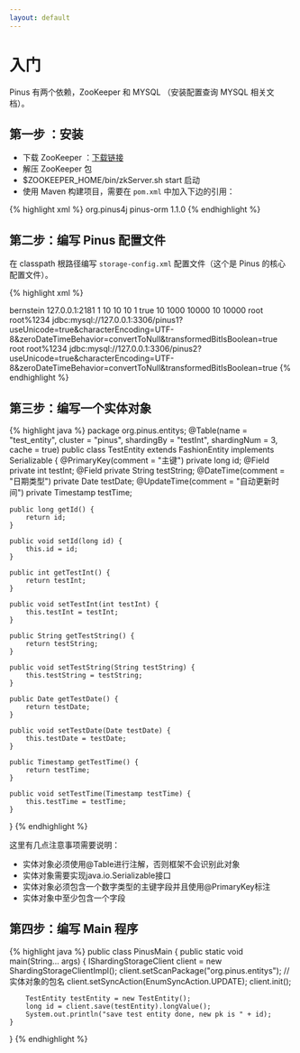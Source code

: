 ```yaml
---
layout: default
---
```


# 入门

Pinus 有两个依赖，ZooKeeper 和 MYSQL （安装配置查询 MYSQL 相关文档）。

## 第一步 ：安装

* 下载 ZooKeeper ：[下载链接](http://www.apache.org/dyn/closer.cgi/zookeeper/)
* 解压 ZooKeeper 包
* $ZOOKEEPER_HOME/bin/zkServer.sh start 启动
* 使用 Maven 构建项目，需要在 `pom.xml` 中加入下边的引用：

{% highlight xml %}
<dependency>
    <groupId>org.pinus4j</groupId>
    <artifactId>pinus-orm</artifactId>
    <version>1.1.0</version>
</dependency>
{% endhighlight %}

## 第二步：编写 Pinus 配置文件

在 classpath 根路径编写 `storage-config.xml` 配置文件（这个是 Pinus 的核心配置文件）。

{% highlight xml %}
<?xml version="1.0" encoding="UTF-8" ?>
<storage-config>
	<db.cluster.hash.algo>bernstein</db.cluster.hash.algo>
	<db.cluster.zk>127.0.0.1:2181</db.cluster.zk>
	<db.cluster.generateid.batch>1</db.cluster.generateid.batch>
	<db-connection-pool catalog="app">
		<maxActive>10</maxActive>
		<minIdle>10</minIdle>
		<maxIdle>10</maxIdle>
		<initialSize>1</initialSize>
		<removeAbandoned>true</removeAbandoned>
		<removeAbandonedTimeout>10</removeAbandonedTimeout>
		<maxWait>1000</maxWait>
		<timeBetweenEvictionRunsMillis>10000</timeBetweenEvictionRunsMillis>
		<numTestsPerEvictionRun>10</numTestsPerEvictionRun>
		<minEvictableIdleTimeMillis>10000</minEvictableIdleTimeMillis>
	</db-connection-pool>
	<cluster name="pinus" catalog="mysql">
        <region capacity="1-30000000">
			<master>
				<sharding>
					<db.username>root</db.username>
					<db.password>root%1234</db.password>
					<db.url>
						jdbc:mysql://127.0.0.1:3306/pinus1?useUnicode=true&amp;characterEncoding=UTF-8&amp;zeroDateTimeBehavior=convertToNull&amp;transformedBitIsBoolean=true
					</db.url>
				</sharding>
				<sharding>
					<db.username>root</db.username>
					<db.password>root%1234</db.password>
					<db.url>
						jdbc:mysql://127.0.0.1:3306/pinus2?useUnicode=true&amp;characterEncoding=UTF-8&amp;zeroDateTimeBehavior=convertToNull&amp;transformedBitIsBoolean=true
					</db.url>
				</sharding>
			</master>
		</region>
	</cluster>
</storage-config>
{% endhighlight %}

## 第三步：编写一个实体对象

{% highlight java %}
package org.pinus.entitys;
@Table(name = "test_entity", cluster = "pinus", shardingBy = "testInt", shardingNum = 3, cache = true)
public class TestEntity extends FashionEntity implements Serializable {
    @PrimaryKey(comment = "主键")
    private long id;
    @Field
    private int testInt;
    @Field
    private String testString;
    @DateTime(comment = "日期类型")
    private Date testDate;
    @UpdateTime(comment = "自动更新时间")
    private Timestamp testTime;

    public long getId() {
        return id;
    }

    public void setId(long id) {
        this.id = id;
    }

    public int getTestInt() {
        return testInt;
    }

    public void setTestInt(int testInt) {
        this.testInt = testInt;
    }

    public String getTestString() {
        return testString;
    }

    public void setTestString(String testString) {
        this.testString = testString;
    }

    public Date getTestDate() {
        return testDate;
    }

    public void setTestDate(Date testDate) {
        this.testDate = testDate;
    }

    public Timestamp getTestTime() {
        return testTime;
    }

    public void setTestTime(Timestamp testTime) {
        this.testTime = testTime;
    }
}
{% endhighlight %}

这里有几点注意事项需要说明：

* 实体对象必须使用@Table进行注解，否则框架不会识别此对象
* 实体对象需要实现java.io.Serializable接口
* 实体对象必须包含一个数字类型的主键字段并且使用@PrimaryKey标注
* 实体对象中至少包含一个字段

## 第四步：编写 Main 程序

{% highlight java %}
public class PinusMain {
    public static void main(String... args) {
        IShardingStorageClient client = new ShardingStorageClientImpl();
        client.setScanPackage("org.pinus.entitys"); // 实体对象的包名
        client.setSyncAction(EnumSyncAction.UPDATE);
        client.init();

        TestEntity testEntity = new TestEntity();
        long id = client.save(testEntity).longValue();
        System.out.println("save test entity done, new pk is " + id);
    }
}
{% endhighlight %}

